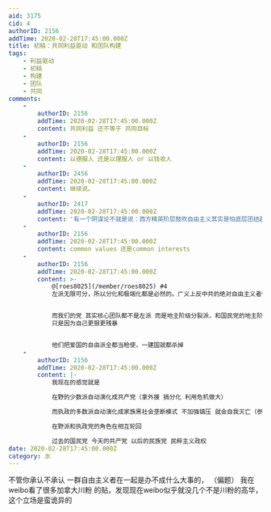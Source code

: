 ```yaml
---
aid: 3175
cid: 4
authorID: 2156
addTime: 2020-02-28T17:45:00.000Z
title: 初稿：共同利益驱动 和团队构建
tags:
    - 利益驱动
    - 初稿
    - 构建
    - 团队
    - 共同
comments:
    -
        authorID: 2156
        addTime: 2020-02-28T17:45:00.000Z
        content: 共同利益 还不等于 共同目标
    -
        authorID: 2156
        addTime: 2020-02-28T17:45:00.000Z
        content: 以德服人 还是以理服人 or 以钱收人
    -
        authorID: 2456
        addTime: 2020-02-28T17:45:00.000Z
        content: 继续说。
    -
        authorID: 2417
        addTime: 2020-02-28T17:45:00.000Z
        content: '有一个阴谋论不就是说：西方精英阶层鼓吹自由主义其实是怕底层团结起来威胁自己的地位,让他们每个人都自以为是，谁都不服谁，更容易固化阶级。'
    -
        authorID: 2156
        addTime: 2020-02-28T17:45:00.000Z
        content: common values 还是common interests
    -
        authorID: 2156
        addTime: 2020-02-28T17:45:00.000Z
        content: >-
            @[roes8025](/member/roes8025) #4
            左派无限可分，所以分化和极端化都是必然的。广义上反中共的绝对自由主义者他就是左派，而仇中反华反汉族的却是右派，右派总是比左派牛x，左派永远被人当枪使。


            而我们的党 其实核心团队都不是左派 而是地主阶级分裂派，和国民党的地主阶级民族派本质上就是两个家族在争夺中国。更加善于分裂的中共赢了比赛
            只是因为自己更狠更残暴


            他们把爱国的自由派全都当枪使，一建国就都杀掉
    -
        authorID: 2156
        addTime: 2020-02-28T17:45:00.000Z
        content: |-
            我现在的感觉就是

            在野的少数派自动演化成共产党（拿外援 搞分化 利用危机做大）

            而执政的多数派自动演化成家族黑社会垄断模式 不加强镇压 就会自我灭亡（参考36年后让中共做大 以及45年后和谈）

            在野派和执政党的角色在相互轮回

            过去的国民党 今天的共产党 以后的民族党 民粹主义政权
date: 2020-02-28T17:45:00.000Z
category: 水
---
```


不管你承认不承认 一群自由主义者在一起是办不成什么大事的， （偏题） 我在weibo看了很多加拿大川粉 的贴，发现现在weibo似乎就没几个不是川粉的高华，这个立场是蛮诡异的
